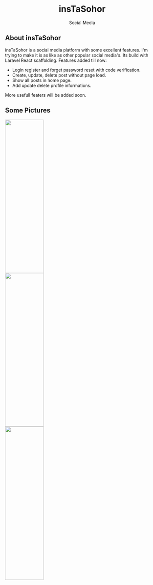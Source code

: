 <h1 align="center">insTaSohor</h1>

<p align="center">
    Social Media
</p>

## About insTaSohor

insTaSohor is a social media platform with some excellent features. I'm trying to make it is as like as other popular social
media's. Its build with Laravel React scaffolding. Features added till now:

- Login register and forget password reset with code verification. 
- Create, update, delete post without page load.
- Show all posts in home page.
- Add update delete profile informations.

More usefull featers will be added soon.

## Some Pictures

<img style="width: 50%; height:500px" src="https://smdurjoy.netlify.app/images/instaHomePage.png">
<img style="width: 50%; height:500px" src="https://smdurjoy.netlify.app/images/insTaSohor.png">
<img align="center" style="width: 50%; height:500px" src="https://smdurjoy.netlify.app/images/codeVerify.png">